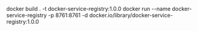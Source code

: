 docker build . -t docker-service-registry:1.0.0
docker run --name docker-service-registry -p 8761:8761 -d docker.io/library/docker-service-registry:1.0.0

